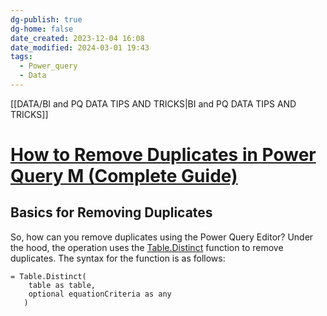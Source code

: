 ```yaml
---
dg-publish: true
dg-home: false
date_created: 2023-12-04 16:08
date_modified: 2024-03-01 19:43
tags:
  - Power_query
  - Data
---
```


[[DATA/BI and PQ DATA TIPS AND TRICKS\|BI and PQ DATA TIPS AND TRICKS]]

# [How to Remove Duplicates in Power Query M (Complete Guide)](https://gorilla.bi/power-query/removing-duplicates/)

## Basics for Removing Duplicates

So, how can you remove duplicates using the Power Query Editor? Under the hood, the operation uses the [Table.Distinct](https://powerquery.how/table-distinct/) function to remove duplicates. The syntax for the function is as follows:

```
= Table.Distinct(
    table as table, 
    optional equationCriteria as any
   )
```

